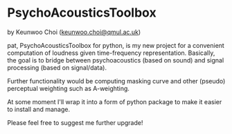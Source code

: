 # PsychoAcousticsToolbox
by Keunwoo Choi (keunwoo.choi@qmul.ac.uk)

pat, PsychoAcousticsToolbox for python, is my new project for a convenient computation of loudness given time-frequency representation. Basically, the goal is to bridge between psychoacoustics (based on sound) and signal processing (based on signal/data).

Further functionality would be computing masking curve and other (pseudo) perceptual weighting such as A-weighting. 

At some moment I'll wrap it into a form of python package to make it easier to install and manage.

Please feel free to suggest me further upgrade!
